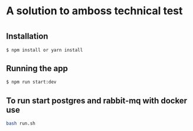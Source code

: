 <h1>A solution to amboss technical test<h1>

## Installation

```bash
$ npm install or yarn install
```

## Running the app

```bash
$ npm run start:dev
```

## To run start postgres and rabbit-mq with docker use

```bash
bash run.sh
```
